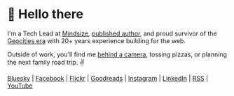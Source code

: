 # 👋 Hello there

I'm a Tech Lead at [Mindsize](https://mindsize.com), [published author](https://www.amazon.com/author/gregrickaby), and proud survivor of the [Geocities era](https://gregrickaby.com/geocities) with 20+ years experience building for the web.

Outside of work, you'll find me [behind a camera](https://flickr.com/photos/gregrickaby/), tossing pizzas, or planning the next family road trip. ✌️

[Bluesky](https://bsky.app/profile/gregrickaby.bsky.social) | [Facebook](https://www.facebook.com/gregrickaby) | [Flickr](https://flickr.com/people/gregrickaby/) | [Goodreads](https://www.goodreads.com/author/show/16999736.Greg_Rickaby) | [Instagram](https://www.instagram.com/gregoryrickaby) | [LinkedIn](https://linkedin.com/in/gregrickaby/) | [RSS](https://gregrickaby.com/feed.xml) | [YouTube](https://www.youtube.com/@GregRickaby)
